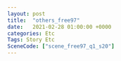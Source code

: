 ```yaml
---
layout: post
title:  "others_free97"
date:   2021-02-28 01:00:00 +0000
categories: Etc
Tags: Story Etc
SceneCode: ["scene_free97_q1_s20"]
---
```

